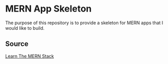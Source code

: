 # MERN App Skeleton

The purpose of this repository is to provide a skeleton for MERN apps that I would like to build.

## Source

[Learn The MERN Stack](www.youtube.com/playlist?list=PLillGF-RfqbbQeVSccR9PGKHzPJSWqcsm)
